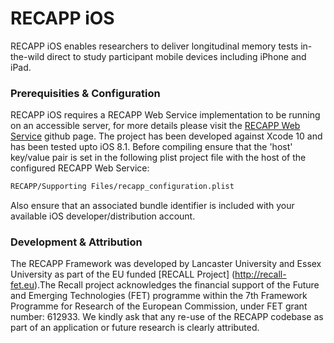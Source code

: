 # RECAPP iOS

RECAPP iOS enables researchers to deliver longitudinal memory tests in-the-wild direct to study participant mobile devices including iPhone and iPad.

### Prerequisities & Configuration
RECAPP iOS requires a RECAPP Web Service implementation to be running on an accessible server, for more details please visit the [RECAPP Web Service](https://github.com/Recall-Project/recapp-web-service) github page. The project has been developed against Xcode 10 and has been tested upto iOS 8.1. Before compiling ensure that the 'host' key/value pair is set in the following plist project file with the host of the configured RECAPP Web Service:
```sh
RECAPP/Supporting Files/recapp_configuration.plist
```
Also ensure that an associated bundle identifier is included with your available iOS developer/distribution account.

### Development & Attribution
The RECAPP Framework was developed by Lancaster University and Essex University as part of the EU funded [RECALL Project] (http://recall-fet.eu).The Recall project acknowledges the financial support of the Future and Emerging Technologies (FET) programme within the 7th Framework Programme for Research of the European Commission, under FET grant number: 612933. We kindly ask that any re-use of the RECAPP codebase as part of an application or future research is clearly attributed.   
